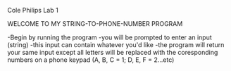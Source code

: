 Cole Philips
Lab 1

WELCOME TO MY STRING-TO-PHONE-NUMBER PROGRAM

-Begin by running the program
-you will be prompted to enter an input (string)
-this input can contain whatever you'd like
-the program will return your same input except all letters will be
    replaced with the coresponding numbers on a phone keypad
    (A, B, C = 1; D, E, F = 2...etc)
